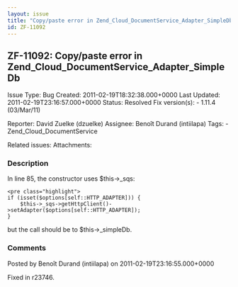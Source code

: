 ```yaml
---
layout: issue
title: "Copy/paste error in Zend_Cloud_DocumentService_Adapter_SimpleDb"
id: ZF-11092
---
```


ZF-11092: Copy/paste error in Zend\_Cloud\_DocumentService\_Adapter\_SimpleDb
-----------------------------------------------------------------------------

 Issue Type: Bug Created: 2011-02-19T18:32:38.000+0000 Last Updated: 2011-02-19T23:16:57.000+0000 Status: Resolved Fix version(s): - 1.11.4 (03/Mar/11)
 
 Reporter:  David Zuelke (dzuelke)  Assignee:  Benoît Durand (intiilapa)  Tags: - Zend\_Cloud\_DocumentService
 
 Related issues: 
 Attachments: 
### Description

In line 85, the constructor uses $this->\_sqs:

 
    <pre class="highlight">
    if (isset($options[self::HTTP_ADAPTER])) {
        $this->_sqs->getHttpClient()->setAdapter($options[self::HTTP_ADAPTER]);
    }


but the call should be to $this->\_simpleDb.

 

 

### Comments

Posted by Benoît Durand (intiilapa) on 2011-02-19T23:16:55.000+0000

Fixed in r23746.

 

 